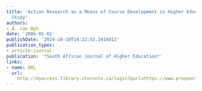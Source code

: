 ```yaml
---
title: 'Action Research as a Means of Course Development in Higher Education: A Case
  Study'
authors:
- A. van Wyk
date: '2006-01-01'
publishDate: '2024-10-10T14:22:52.241601Z'
publication_types:
- article-journal
publication: '*South African Journal of Higher Education*'
links:
- name: URL
  url: 
    http://myaccess.library.utoronto.ca/login?qurl=https://www.proquest.com/docview/61852906?accountid=14771&bdid=38382&_bd=dS25RswXaGHt7pilxYNVFJ%2Blm%2F4%3D
---
```

